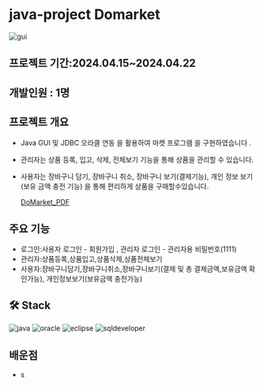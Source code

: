 # java-project Domarket
![gui](https://github.com/user-attachments/assets/b2ab092f-7d36-4df5-8099-45c62a988f6b)


## 프로젝트 기간:2024.04.15~2024.04.22  
## 개발인원 : 1명

   
##  프로젝트 개요  

- Java GUI 및 JDBC 오라클 연동 을 활용하여 마켓 프로그램 을 구현하였습니다 .
- 관리자는 상품 등록, 입고, 삭제, 전체보기 기능을 통해 상품을 관리할 수 있습니다.
- 사용자는 장바구니 담기, 장바구니 취소, 장바구니 보기(결제기능), 개인 정보 보기(보유 금액 충전 기능) 을 통해 편리하게 상품을 구매할수있습니다.</li></li></div> 
  
  [DoMarket_PDF](https://github.com/doyoungking/java-project/blob/main/java_project_DoMarket.pdf)

  
## 주요 기능 
 
 - 로그인:사용자 로그인 - 회원가입 , 관리자 로그인 - 관리자용 비밀번호(1111)
 - 관리자:상품등록,상품입고,상품삭제,상품전체보기
 - 사용자:장바구니담기,장바구니취소,장바구니보기(결제 및 총 결제금액,보유금액 확인가능), 개인정보보기(보유금액 충전가능)
  
## 🛠️ Stack
    
![java](https://img.shields.io/badge/Java-ED8B00?style=for-the-badge&logo=openjdk&logoColor=white)
![oracle](https://img.shields.io/badge/Oracle-F80000?style=for-the-badge&logo=oracle&logoColor=black)
![eclipse](https://img.shields.io/badge/Eclipse-2C2255?style=for-the-badge&logo=eclipse&logoColor=white)
![sqldeveloper](https://img.shields.io/badge/sqldeveloper-%235391FE.svg?style=for-the-badge&logo=sqldeveloper&logoColor=white)
  </div>
  
## 배운점

 + s

    

